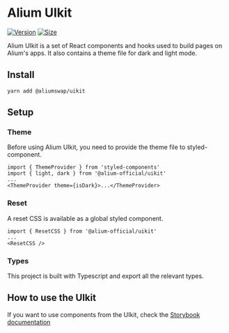 # Alium UIkit

[![Version](https://img.shields.io/npm/v/@alium-official/uikit)](https://www.npmjs.com/package/@alium-official/uikit) [![Size](https://img.shields.io/bundlephobia/min/@alium-official/uikit)](https://www.npmjs.com/package/@alium-official/uikit)

Alium UIkit is a set of React components and hooks used to build pages on Alium's apps. It also contains a theme file for dark and light mode.

## Install

`yarn add @aliumswap/uikit`

## Setup

### Theme

Before using Alium UIkit, you need to provide the theme file to styled-component.

```
import { ThemeProvider } from 'styled-components'
import { light, dark } from '@alium-official/uikit'
...
<ThemeProvider theme={isDark}>...</ThemeProvider>
```

### Reset

A reset CSS is available as a global styled component.

```
import { ResetCSS } from '@alium-official/uikit'
...
<ResetCSS />
```

### Types

This project is built with Typescript and export all the relevant types.

## How to use the UIkit

If you want to use components from the UIkit, check the [Storybook documentation](https://aliumswap.github.io/alium-uikit/)
